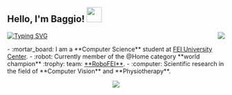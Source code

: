 ## Hello, I'm Baggio! <img src="https://media.giphy.com/media/hvRJCLFzcasrR4ia7z/giphy.gif" width="35">

<p>
<a href="https://git.io/typing-svg"><img src="https://readme-typing-svg.demolab.com?font=Fira+Code&duration=4000&pause=1000&color=E133F7&center=false&width=435&lines=Computer+Science+Student;RoboFEI%40Home+Member;Computer+Vision+Researcher" alt="Typing SVG" /></a>
<img align="right" src="https://github-readme-stats.vercel.app/api?username=baggiio&show_icons=true&theme=jolly">
</p>
- :mortar_board: I am a **Computer Science** student at <a href="https://portal.fei.edu.br/">FEI University Center</a>.
- :robot: Currently member of the @Home category **world champion** :trophy: team: <a href="https://www.instagram.com/robofei/">**RoboFEI**</a>.
- :computer: Scientific research in the field of **Computer Vision** and **Physiotherapy**.
<br>

<p align="center">
<img align="center" src="https://spotify-github-profile.vercel.app/api/view?uid=gamertagbaggio&cover_image=true&theme=novatorem&bar_color=983bab&bar_color_cover=false">
</p>
